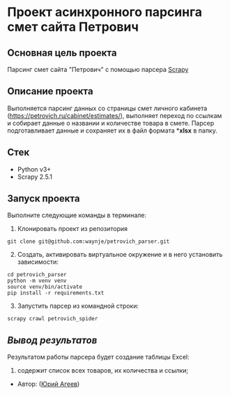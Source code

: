 # Проект асинхронного парсинга смет сайта Петрович
## **Основная цель проекта**
Парсинг смет сайта "Петрович" с помощью парсера [Scrapy](https://docs.scrapy.org/en/latest/index.html) 
## **Описание проекта**
Выполняется парсинг данных со страницы смет личного кабинета (https://petrovich.ru/cabinet/estimates/),
выполняет переход по ссылкам и собирает данные о названии и количестве товара в смете.
Парсер подготавливает данные и сохраняет их в файл формата ***xlsx** в папку.
## **Стек**
* Python v3+
* Scrapy 2.5.1
## **Запуск проекта**
Выполните следующие команды в терминале:
1. Клонировать проект из репозитория
```shell
git clone git@github.com:waynje/petrovich_parser.git
```
2. Создать, активировать виртуальное окружение и в него установить зависимости:
```shell
cd petrovich_parser
python -m venv venv
source venv/bin/activate
pip install -r requirements.txt
```
3. Запустить парсер из командной строки:
```shell
scrapy crawl petrovich_spider
```
## _Вывод результатов_
Результатом работы парсера будет создание таблицы Excel:
1. содержит список всех товаров, их количества и ссылки;
* Автор: ([Юрий Агеев](https://github.com/waynje))
